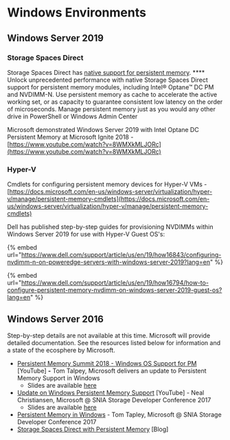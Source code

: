 # Windows Environments

## Windows Server 2019

### Storage Spaces Direct

Storage Spaces Direct has [native support for persistent memory](https://docs.microsoft.com/en-us/windows-server/storage/whats-new-in-storage#storage-spaces-direct).  ****  Unlock unprecedented performance with native Storage Spaces Direct support for persistent memory modules, including Intel® Optane™ DC PM and NVDIMM-N. Use persistent memory as cache to accelerate the active working set, or as capacity to guarantee consistent low latency on the order of microseconds. Manage persistent memory just as you would any other drive in PowerShell or Windows Admin Center

Microsoft demonstrated Windows Server 2019 with Intel Optane DC Persistent Memory at Microsoft Ignite 2018 - [https://www.youtube.com/watch?v=8WMXkMLJORc](https://www.youtube.com/watch?v=8WMXkMLJORc)

### Hyper-V

Cmdlets for configuring persistent memory devices for Hyper-V VMs - [https://docs.microsoft.com/en-us/windows-server/virtualization/hyper-v/manage/persistent-memory-cmdlets](https://docs.microsoft.com/en-us/windows-server/virtualization/hyper-v/manage/persistent-memory-cmdlets)

Dell has published step-by-step guides for provisioning NVDIMMs within Windows Server 2019 for use with Hyper-V Guest OS's:

{% embed url="https://www.dell.com/support/article/us/en/19/how16843/configuring-nvdimm-n-on-poweredge-servers-with-windows-server-2019?lang=en" %}

{% embed url="https://www.dell.com/support/article/us/en/19/how16794/how-to-configure-persistent-memory-nvdimm-on-windows-server-2019-guest-os?lang=en" %}

## Windows Server 2016

Step-by-step details are not available at this time. Microsoft will provide detailed documentation. See the resources listed below for information and a state of the ecosphere by Microsoft.

* [Persistent Memory Summit 2018 - Windows OS Support for PM](https://www.youtube.com/watch?v=1J3ussLcv64) \[YouTube] **-**  Tom Talpey, Microsoft delivers an update to Persistent Memory Support in Windows
  * Slides are available [here](https://www.snia.org/sites/default/files/PM-Summit/2018/presentations/06\_PM\_Summit\_2018\_Talpey-Final\_Post-CORRECTED.pdf)
* [Update on Windows Persistent Memory Support](https://www.youtube.com/watch?v=bcdf7w2v\_nw) \[YouTube] - Neal Christiansen, Microsoft @ SNIA Storage Developer Conference 2017
  * Slides are available [here](https://www.snia.org/sites/default/files/SDC/2017/presentations/Solid\_State\_Stor\_NVM\_PM\_NVDIMM/Christiansen\_Neal\_Update\_on\_Windows\_Persistent\_Memory\_Support.pdf)
* [Persistent Memory in Windows](https://www.snia.org/sites/default/files/PM-Summit/2017/presentations/Tom\_Talpey\_Persistent\_Memory\_in\_Windows\_Server\_2016.pdf) - Tom Tapley, Microsoft @ SNIA Storage Developer Conference 2017
* [Storage Spaces Direct with Persistent Memory](https://blogs.technet.microsoft.com/filecab/2016/10/17/storage-spaces-direct-with-persistent-memory/) \[Blog]
